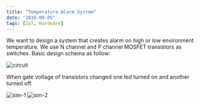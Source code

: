 ```yaml
---
title: "Temperature Alarm System"
date: "2016-09-05"
tags: [IoT, Hardware]
---
```


We want to design a system that creates alarm on high or low environment
temperature. We use N channel and P channel MOSFET transistors as switches.
Basic design schema as follow:

![circuit](/posts/circuit.jpg)

When gate voltage of transistors changed one led turned on and another turned off.

![sim-1](/posts/sim-1.jpg)
![sim-2](/posts/sim-2.jpg)
